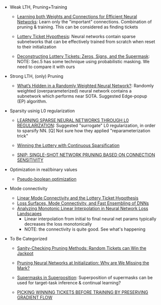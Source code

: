 
* Weak LTH, Pruning+Training 
	* [Learning both Weights and Connections for Efficient Neural Networks](https://arxiv.org/pdf/1506.02626.pdf): Learn only the "important" connections. Combination of pruning \& training. This can be considered as finding tickets
	* [Lottery Ticket Hypothesis](https://arxiv.org/pdf/1803.03635.pdf): Neural networks contain sparse subnetworks that can be effectively trained from scratch when reset to their initialization

	* [Deconstructing Lottery Tickets: Zeros, Signs, and the Supermask](https://arxiv.org/pdf/1905.01067.pdf): NOTE: Sec.5 has some technique using probabilistic masking. We need to compare it with ours


* Strong LTH, (only) Pruning
	* [What’s Hidden in a Randomly Weighted Neural Network?](https://arxiv.org/pdf/1911.13299.pdf): Randomly weighted (overparameterized) neural network contains a subnetwork which performs near SOTA. Suggested Edge-popup (EP) algorithm.

* Sparsity usinig L0 regularization

	* [LEARNING SPARSE NEURAL NETWORKS THROUGH L0 REGULARIZATION](https://arxiv.org/pdf/1712.01312.pdf): Suggested "surrogate" L0 regularization, in order to sparsify NN. [Q] Not sure how they applied "reparameterization trick"
	
	* [Winning the Lottery with Continuous Sparsification](https://arxiv.org/pdf/1912.04427.pdf)

	* [SNIP: SINGLE-SHOT NETWORK PRUNING BASED ON CONNECTION SENSITIVITY](https://arxiv.org/pdf/1810.02340.pdf)



* Optimization in real/binary values
	* [Pseudo-boolean optimization](https://www.sciencedirect.com/science/article/pii/S0166218X01003419)


* Mode connectivity
	* [Linear Mode Connectivity and the Lottery Ticket Hypothesis](https://arxiv.org/pdf/1912.05671.pdf)
	* [Loss Surfaces, Mode Connectivity, and Fast Ensembling of DNNs](https://arxiv.org/pdf/1802.10026.pdf)
	* [Analyzing Monotonic Linear Interpolation in Neural Network Loss Landscapes](https://arxiv.org/abs/2104.11044)
		- Linear interpolation from initial to final neural net params typically decreases the loss monotonically
		- NOTE: the connectivity is quite good. See what's happening


* To Be Categorized
	* [Sanity-Checking Pruning Methods: Random Tickets can Win the Jackpot](https://arxiv.org/pdf/2009.11094.pdf)
	* [Pruning Neural Networks at Initialization: Why are We Missing the Mark?](https://arxiv.org/pdf/2009.08576.pdf)
	* [Supermasks in Superposition](https://proceedings.neurips.cc//paper/2020/file/ad1f8bb9b51f023cdc80cf94bb615aa9-Paper.pdf): Superposition of supermasks can be used for target-task inference \& continual learning?

	* [PICKING WINNING TICKETS BEFORE TRAINING BY PRESERVING GRADIENT FLOW](https://openreview.net/pdf?id=SkgsACVKPH)


